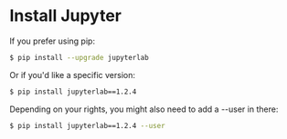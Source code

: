 # Install Jupyter
If you prefer using pip:

```bash
$ pip install --upgrade jupyterlab
```
Or if you'd like a specific version:


```bash
$ pip install jupyterlab==1.2.4
```

Depending on your rights, you might also need to add a --user in there:

```bash
$ pip install jupyterlab==1.2.4 --user
```
